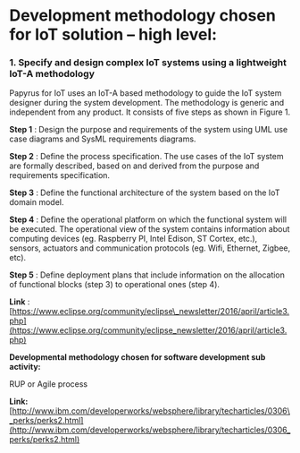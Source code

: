 # Development methodology chosen for IoT solution – high level:

### 1. Specify and design complex IoT systems using a lightweight IoT-A methodology

Papyrus for IoT uses an IoT-A based methodology to guide the IoT system designer during the system development. The methodology is generic and independent from any product. It consists of five steps as shown in Figure 1.

**Step 1** : Design the purpose and requirements of the system using UML use case diagrams and SysML requirements diagrams.

**Step 2** : Define the process specification. The use cases of the IoT system are formally described, based on and derived from the purpose and requirements specification.

**Step 3** : Define the functional architecture of the system based on the IoT domain model.

**Step 4** : Define the operational platform on which the functional system will be executed.
The operational view of the system contains information about computing devices (eg. Raspberry PI, Intel Edison, ST Cortex, etc.), sensors, actuators and communication protocols (eg. Wifi, Ethernet, Zigbee, etc).

**Step 5** : Define deployment plans that include information on the allocation of functional blocks (step 3) to operational ones (step 4).

**Link** : [https://www.eclipse.org/community/eclipse\_newsletter/2016/april/article3.php](https://www.eclipse.org/community/eclipse_newsletter/2016/april/article3.php)

**Developmental methodology chosen for software development sub activity:**

RUP or Agile process

**Link:** [http://www.ibm.com/developerworks/websphere/library/techarticles/0306\_perks/perks2.html](http://www.ibm.com/developerworks/websphere/library/techarticles/0306_perks/perks2.html)


